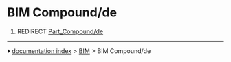 # BIM Compound/de
1.  REDIRECT [Part_Compound/de](Part_Compound/de.md)



---
⏵ [documentation index](../README.md) > [BIM](BIM_Workbench.md) > BIM Compound/de
